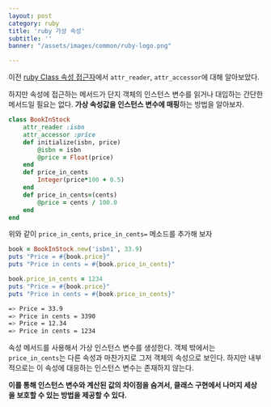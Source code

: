 ```yaml
---
layout: post
category: ruby
title: 'ruby 가상 속성'
subtitle: ''
banner: "/assets/images/common/ruby-logo.png"

---
```


이전 [ruby Class 속성 접근자](http://toughhyeok.github.io/2022-05-11/ruby-attr-accesor-reader)에서 `attr_reader`, `attr_accessor`에 대해 알아보았다.

하지만 속성에 접근하는 메서드가 단지 객체의 인스턴스 변수를 읽거나 대입하는 간단한 메서드일 필요는 없다. **가상 속성값을 인스턴스 변수에 매핑**하는 방법을 알아보자.

```ruby
class BookInStock
    attr_reader :isbn
    attr_accessor :price
    def initialize(isbn, price)
        @isbn = isbn
        @price = Float(price)
    end
    def price_in_cents
        Integer(price*100 + 0.5)
    end
    def price_in_cents=(cents)
        @price = cents / 100.0
    end
end
```

위와 같이 `price_in_cents`, `price_in_cents=` 메소드를 추가해 보자

```ruby
book = BookInStock.new('isbn1', 33.9)
puts "Price = #{book.price}"
puts "Price in cents = #{book.price_in_cents}"

book.price_in_cents = 1234
puts "Price = #{book.price}"
puts "Price in cents = #{book.price_in_cents}"
```

```bash
=> Price = 33.9
=> Price in cents = 3390
=> Price = 12.34
=> Price in cents = 1234
```


속성 메서드를 사용해서 가상 인스턴스 변수를 생성한다. 객체 밖에서는 `price_in_cents`는 다른 속성과 마찬가지로 그저 객체의 속성으로 보인다. 하지만 내부적으로는 이 속성에 대응하는 인스턴스 변수는 존재하지 않는다. 

**이를 통해 인스턴스 변수와 계산된 값의 차이점을 숨겨서, 클래스 구현에서 나머지 세상을 보호할 수 있는 방법을 제공할 수 있다.**